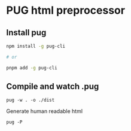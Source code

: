# PUG html preprocessor

## Install pug

```sh
npm install -g pug-cli

# or

pnpm add -g pug-cli
```

## Compile and watch .pug

```
pug -w . -o ./dist
```

Generate human readable html

```
pug -P
```
